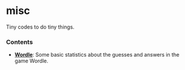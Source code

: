 # misc

Tiny codes to do tiny things. 

### Contents

- [**Wordle**](https://github.com/juniperab/misc/tree/main/wordle): Some basic statistics about the guesses and answers in the game Wordle.
